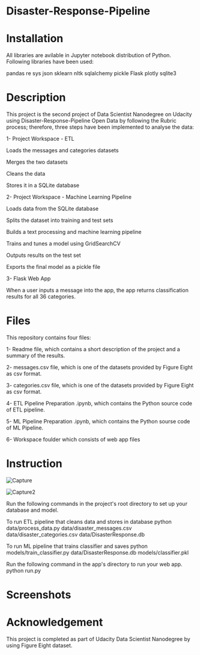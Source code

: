 # Disaster-Response-Pipeline
# Installation
All libraries are avilable in Jupyter notebook distribution of Python. Following libraries have been used:

pandas
re
sys
json
sklearn
nltk
sqlalchemy
pickle
Flask
plotly
sqlite3

# Description

This project is the second project of Data Scientist Nanodegree on Udacity using Disaster-Response-Pipeline Open Data by following the Rubric process; therefore, three steps have been implemented to analyse the data:

1- Project Workspace - ETL

Loads the messages and categories datasets

Merges the two datasets

Cleans the data

Stores it in a SQLite database

2- Project Workspace - Machine Learning Pipeline

Loads data from the SQLite database

Splits the dataset into training and test sets

Builds a text processing and machine learning pipeline

Trains and tunes a model using GridSearchCV

Outputs results on the test set

Exports the final model as a pickle file

3- Flask Web App

When a user inputs a message into the app, the app returns classification results for all 36 categories.




# Files

This repository contains four files:

1- Readme file, which contains a short description of the project and a summary of the results.

2- messages.csv file, which is one of the datasets provided by Figure Eight as csv format.

3- categories.csv file, which is one of the datasets provided by Figure Eight as csv format.

4- ETL Pipeline Preparation .ipynb, which contains the Python source code of ETL pipeline.

5- ML Pipeline Preparation .ipynb, which contains the Python sourse code of ML Pipeline.

6- Workspace foulder which consists of web app files



# Instruction

![Capture](https://user-images.githubusercontent.com/94007036/193430658-d4075f7c-999a-4cbc-8eba-cc1f6bfc6ad3.jpeg)

![Capture2](https://user-images.githubusercontent.com/94007036/193430665-d07d92ba-ac02-4a58-a192-94e8285a239c.jpeg)

Run the following commands in the project's root directory to set up your database and model.

To run ETL pipeline that cleans data and stores in database python data/process_data.py data/disaster_messages.csv data/disaster_categories.csv data/DisasterResponse.db

To run ML pipeline that trains classifier and saves python models/train_classifier.py data/DisasterResponse.db models/classifier.pkl

Run the following command in the app's directory to run your web app. python run.py


# Screenshots



# Acknowledgement

This project is completed as part of Udacity Data Scientist Nanodegree by using Figure Eight dataset.
